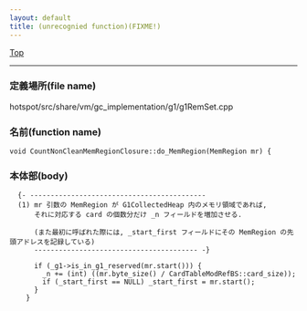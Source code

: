 ```yaml
---
layout: default
title: (unrecognied function)(FIXME!)
---
```

[Top](../index.html)

--- 
### 定義場所(file name)
hotspot/src/share/vm/gc_implementation/g1/g1RemSet.cpp

### 名前(function name)
```
void CountNonCleanMemRegionClosure::do_MemRegion(MemRegion mr) {
```

### 本体部(body)
```
  {- -------------------------------------------
  (1) mr 引数の MemRegion が G1CollectedHeap 内のメモリ領域であれば, 
      それに対応する card の個数分だけ _n フィールドを増加させる.
    
      (また最初に呼ばれた際には, _start_first フィールドにその MemRegion の先頭アドレスを記録している)
      ---------------------------------------- -}

	  if (_g1->is_in_g1_reserved(mr.start())) {
	    _n += (int) ((mr.byte_size() / CardTableModRefBS::card_size));
	    if (_start_first == NULL) _start_first = mr.start();
	  }
	}
	
```



